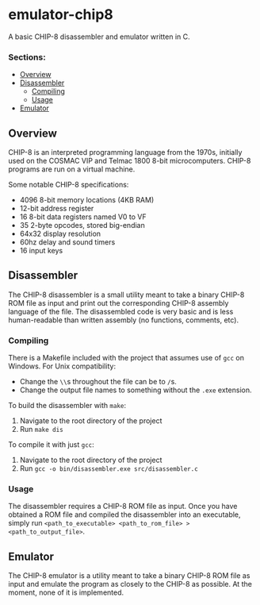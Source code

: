 # emulator-chip8
A basic CHIP-8 disassembler and emulator written in C.

### Sections:
- [Overview](#overview)
- [Disassembler](#disassembler)
  -  [Compiling](#compiling)
  -  [Usage](#usage)
- [Emulator](#overview)

## Overview
CHIP-8 is an interpreted programming language from the 1970s, initially used on the COSMAC VIP and Telmac 1800 8-bit microcomputers. CHIP-8 programs are run on a virtual machine.

Some notable CHIP-8 specifications:
- 4096 8-bit memory locations (4KB RAM)
- 12-bit address register
- 16 8-bit data registers named V0 to VF
- 35 2-byte opcodes, stored big-endian
- 64x32 display resolution
- 60hz delay and sound timers
- 16 input keys

## Disassembler
The CHIP-8 disassembler is a small utility meant to take a binary CHIP-8 ROM file as input and print out the corresponding CHIP-8 assembly language of the file. The disassembled code is very basic and is less human-readable than written assembly (no functions, comments, etc).

### Compiling
There is a Makefile included with the project that assumes use of `gcc` on Windows. For Unix compatibility:
- Change the `\\`s throughout the file can be to `/`s. 
- Change the output file names to something without the `.exe` extension.

To build the disassembler with `make`:
1. Navigate to the root directory of the project
2. Run `make dis`

To compile it with just `gcc`:
1. Navigate to the root directory of the project
2. Run `gcc -o bin/disassembler.exe src/disassembler.c`

### Usage
The disassembler requires a CHIP-8 ROM file as input. Once you have obtained a ROM file and compiled the disassembler into an executable, simply run `<path_to_executable> <path_to_rom_file> > <path_to_output_file>`.

## Emulator
The CHIP-8 emulator is a utility meant to take a binary CHIP-8 ROM file as input and emulate the program as closely to the CHIP-8 as possible. At the moment, none of it is implemented.
